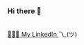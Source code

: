 ### Hi there 👋
<br/>
<!-- <a href="https://github.com/fatemehmarzoughi/fatemehmarzoughi/raw/main/CV.pdf">
 📄 My Resume
</a><a>¯\_(ツ)<a/> -->
<!-- <br/><br/> -->
<a href="https://ir.linkedin.com/in/fatemeh-marzoughi-ab1031186"> 
👩🏼‍💻 My LinkedIn
 </a><a>¯\_(ツ)</a>


<!--
**fatemehmarzoughi/fatemehmarzoughi** is a ✨ _special_ ✨ repository because its `README.md` (this file) appears on your GitHub profile.

Here are some ideas to get you started:

- 🔭 I’m currently working on ...
- 🌱 I’m currently learning ...
- 👯 I’m looking to collaborate on ...
- 🤔 I’m looking for help with ...
- 💬 Ask me about ...
- 📫 How to reach me: ...
- 😄 Pronouns: ...
- ⚡ Fun fact: ...
-->
